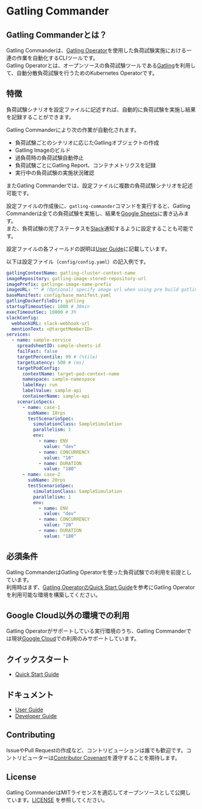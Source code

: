 # Gatling Commander
## Gatling Commanderとは？
Gatling Commanderは、[Gatling Operator](https://github.com/st-tech/gatling-operator)を使用した負荷試験実施における一連の作業を自動化するCLIツールです。  
Gatling Operatorとは、オープンソースの負荷試験ツールである[Gatling](https://gatling.io/)を利用して、自動分散負荷試験を行うためのKubernetes Operatorです。
## 特徴
負荷試験シナリオを設定ファイルに記述すれば、自動的に負荷試験を実施し結果を記録することができます。

Gatling Commanderにより次の作業が自動化されます。
- 負荷試験ごとのシナリオに応じたGatlingオブジェクトの作成
- Gatling Imageのビルド
- 過負荷時の負荷試験自動停止
- 負荷試験ごとにGatling Report、コンテナメトリクスを記録
- 実行中の負荷試験の実施状況確認

またGatling Commanderでは、設定ファイルに複数の負荷試験シナリオを記述可能です。

設定ファイルの作成後に、`gatling-commander`コマンドを実行すると、Gatling Commanderは全ての負荷試験を実施し、結果を[Google Sheets](https://www.google.com/sheets/about/)に書き込みます。  
また、負荷試験の完了ステータスを[Slack](https://slack.com)通知するように設定することも可能です。

設定ファイルの各フィールドの説明は[User Guide](./docs/user-guide.jp.md)に記載しています。

以下は設定ファイル（`config/config.yaml`）の記入例です。  

```yaml
gatlingContextName: gatling-cluster-context-name
imageRepository: gatling-image-stored-repository-url
imagePrefix: gatlinge-image-name-prefix
imageURL: "" # (Optional) specify image url when using pre build gatling container image
baseManifest: config/base_manifest.yaml
gatlingDockerfileDir: gatling
startupTimeoutSec: 1800 # 30min
execTimeoutSec: 10800 # 3h
slackConfig:
  webhookURL: slack-webhook-url
  mentionText: <@targetMemberID>
services:
  - name: sample-service
    spreadsheetID: sample-sheets-id
    failFast: false
    targetPercentile: 99 # (%tile)
    targetLatency: 500 # (ms)
    targetPodConfig:
      contextName: target-pod-context-name
      namespace: sample-namespace
      labelKey: run
      labelValue: sample-api
      containerName: sample-api
    scenarioSpecs:
      - name: case-1
        subName: 10rps
        testScenarioSpec:
          simulationClass: SampleSimulation
          parallelism: 1
          env:
            - name: ENV
              value: "dev"
            - name: CONCURRENCY
              value: "10"
            - name: DURATION
              value: "180"
      - name: case-2
        subName: 20rps
        testScenarioSpec:
          simulationClass: SampleSimulation
          parallelism: 1
          env:
            - name: ENV
              value: "dev"
            - name: CONCURRENCY
              value: "20"
            - name: DURATION
              value: "180"

```

## 必須条件
Gatling CommanderはGatling Operatorを使った負荷試験での利用を前提としています。  
利用時はまず、[Gatling OperatorのQuick Start Guide](https://github.com/st-tech/gatling-operator/blob/main/docs/quickstart-guide.md)を参考にGatling Operatorを利用可能な環境を構築してください。

## Google Cloud以外の環境での利用
Gatling Operatorがサポートしている実行環境のうち、Gatling Commanderでは現状[Google Cloud](https://cloud.google.com/)での利用のみサポートしています。

## クイックスタート
- [Quick Start Guide](./docs/quickstart-guide.jp.md)

## ドキュメント
- [User Guide](./docs/user-guide.jp.md)
- [Developer Guide](./docs/developer.jp.md)

## Contributing
IssueやPull Requestの作成など、コントリビューションは誰でも歓迎です。コントリビューターは[Contributor Covenant](https://contributor-covenant.org/)を遵守することを期待します。

## License
Gatling CommanderはMITライセンスを適応してオープンソースとして公開しています。[LICENSE](./LICENSE) を参照してください。
